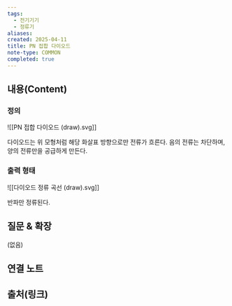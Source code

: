 ```yaml
---
tags:
  - 전기기기
  - 정류기
aliases: 
created: 2025-04-11
title: PN 접합 다이오드
note-type: COMMON
completed: true
---
```


## 내용(Content)

### 정의

![[PN 접합 다이오드 (draw).svg]]

다이오드는 위 모형처럼 해당 화살표 방향으로만 전류가 흐른다. 음의 전류는 차단하며, 양의 전류만을 공급하게 만든다.

### 출력 형태

![[다이오드 정류 곡선 (draw).svg]]

반파만 정류된다.


## 질문 & 확장

(없음)

## 연결 노트

## 출처(링크)

